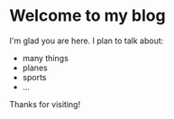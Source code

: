 # Welcome to my blog

I'm glad you are here. I plan to talk about:
- many things
- planes
- sports
- ...

Thanks for visiting!
